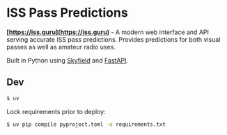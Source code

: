 # ISS Pass Predictions

**[https://iss.guru](https://iss.guru)** - A modern web interface and API serving accurate ISS pass predictions. Provides predictions for both visual passes as well as amateur radio uses.

Built in Python using [Skyfield](https://rhodesmill.org/skyfield/) and [FastAPI](https://fastapi.tiangolo.com/).

## Dev

```bash
$ uv
```

Lock requirements prior to deploy:

```bash
$ uv pip compile pyproject.toml -o requirements.txt
```